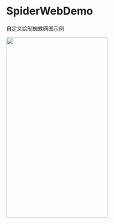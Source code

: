# SpiderWebDemo
自定义绘制蜘蛛网图示例

<html>
<!--在这里插入内容-->
<img src="https://github.com/mozre/SpiderWebDemo/blob/master/spider.png?raw=true" style="width:270px;height:480px"/>
</html>

